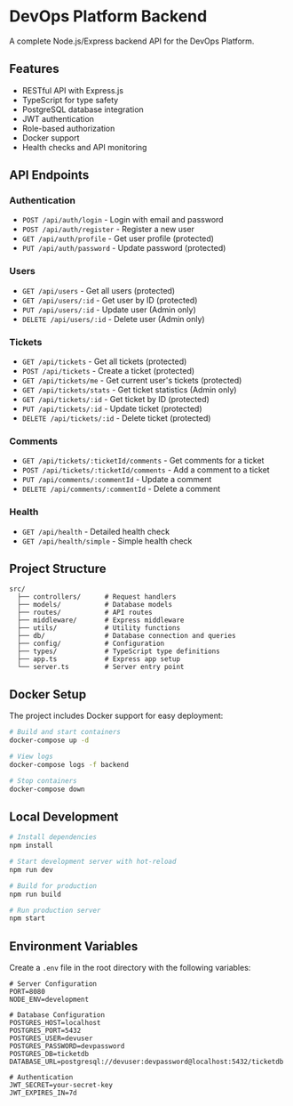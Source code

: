 # DevOps Platform Backend

A complete Node.js/Express backend API for the DevOps Platform.

## Features

- RESTful API with Express.js
- TypeScript for type safety
- PostgreSQL database integration
- JWT authentication
- Role-based authorization
- Docker support
- Health checks and API monitoring

## API Endpoints

### Authentication

- `POST /api/auth/login` - Login with email and password
- `POST /api/auth/register` - Register a new user
- `GET /api/auth/profile` - Get user profile (protected)
- `PUT /api/auth/password` - Update password (protected)

### Users

- `GET /api/users` - Get all users (protected)
- `GET /api/users/:id` - Get user by ID (protected)
- `PUT /api/users/:id` - Update user (Admin only)
- `DELETE /api/users/:id` - Delete user (Admin only)

### Tickets

- `GET /api/tickets` - Get all tickets (protected)
- `POST /api/tickets` - Create a ticket (protected)
- `GET /api/tickets/me` - Get current user's tickets (protected)
- `GET /api/tickets/stats` - Get ticket statistics (Admin only)
- `GET /api/tickets/:id` - Get ticket by ID (protected)
- `PUT /api/tickets/:id` - Update ticket (protected)
- `DELETE /api/tickets/:id` - Delete ticket (protected)

### Comments

- `GET /api/tickets/:ticketId/comments` - Get comments for a ticket
- `POST /api/tickets/:ticketId/comments` - Add a comment to a ticket
- `PUT /api/comments/:commentId` - Update a comment
- `DELETE /api/comments/:commentId` - Delete a comment

### Health

- `GET /api/health` - Detailed health check
- `GET /api/health/simple` - Simple health check

## Project Structure

```
src/
  ├── controllers/      # Request handlers
  ├── models/           # Database models
  ├── routes/           # API routes
  ├── middleware/       # Express middleware
  ├── utils/            # Utility functions
  ├── db/               # Database connection and queries
  ├── config/           # Configuration
  ├── types/            # TypeScript type definitions
  ├── app.ts            # Express app setup
  └── server.ts         # Server entry point
```

## Docker Setup

The project includes Docker support for easy deployment:

```bash
# Build and start containers
docker-compose up -d

# View logs
docker-compose logs -f backend

# Stop containers
docker-compose down
```

## Local Development

```bash
# Install dependencies
npm install

# Start development server with hot-reload
npm run dev

# Build for production
npm run build

# Run production server
npm start
```

## Environment Variables

Create a `.env` file in the root directory with the following variables:

```
# Server Configuration
PORT=8080
NODE_ENV=development

# Database Configuration
POSTGRES_HOST=localhost
POSTGRES_PORT=5432
POSTGRES_USER=devuser
POSTGRES_PASSWORD=devpassword
POSTGRES_DB=ticketdb
DATABASE_URL=postgresql://devuser:devpassword@localhost:5432/ticketdb

# Authentication
JWT_SECRET=your-secret-key
JWT_EXPIRES_IN=7d
```

